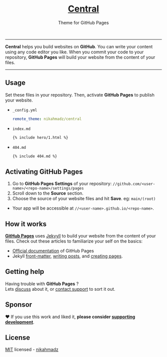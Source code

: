 &nbsp;

<h1 align="center"><a href="https://nikahmadz.github.io/central">Central</a></h1>
<p align="center">Theme for GitHub Pages</p>

&nbsp;

***

**Central** helps you build websites on **GitHub**.
You can write your content using any code editor you like.
When you commit your code to your repository, **GitHub Pages** will build your website from the content of your files.

***

## Usage

Set these files in your repository.
Then, activate **GitHub Pages** to publish your website.

- `_config.yml`
  ```yml
  remote_theme: nikahmadz/central
  ```

- `index.md`
  ```markdown
  {% include hero/1.html %}
  ```

- `404.md`
  ```markdown
  {% include 404.md %}
  ```

## Activating GitHub Pages

1. Go to **GitHub Pages Settings** of your repository:
    `//github.com/<user-name>/<repo-name>/settings/pages`
2. Scroll down to the **Source** section.
3. Choose the source of your website files and hit **Save**.  eg: `main/(root)`

- Your app will be accessible at `//<user-name>.github.io/<repo-name>`.


## How it works

**[GitHub Pages][]** uses [Jekyyll][jekyllrb.com] to build your website from the content of your files.
Check out these articles to familiarize your self on the basics:
- [Official documentation][] of GitHub Pages
- Jekyll [front-matter][], [writing posts][], and [creating pages][].

[GitHub Pages]: https://pages.github.com/
[Official documentation]: https://docs.github.com/en/pages "GitHub Pages Documentation"
[jekyllrb.com]: https://jekyllrb.com/
[front-matter]: https://jekyllrb.com/docs/frontmatter/ "Read more"
[writing posts]: https://jekyllrb.com/docs/posts/
[creating pages]: https://jekyllrb.com/docs/pages/


## Getting help

Having trouble with **GitHub Pages** ?  
Lets [discuss][] about it,
or [contact support][] to sort it out.

[discuss]: https://github.com/nikahmadz/central/discussions "Lets discuss about this project"
[contact support]: https://support.github.com/contact

## Sponsor

❤️ If you use this work and liked it, **please consider [supporting development][pay]**.

[pay]: https://nikahmadz.github.io/#!pay "See payment options"

## License

[MIT][] licensed - [nikahmadz][]

[MIT]: https://github.com/nikahmadz/central/blob/main/LICENSE "View license"
[nikahmadz]: https://nikahmadz.github.io "Visit my website"
